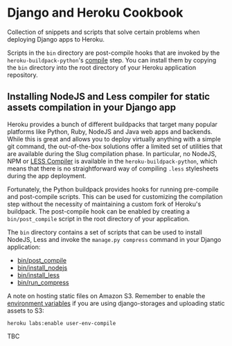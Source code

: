 Django and Heroku Cookbook
==========================

Collection of snippets and scripts that solve certain problems when deploying
Django apps to Heroku.

Scripts in the `bin` directory are post-compile hooks that are invoked by
the `heroku-buildpack-python`'s
[compile](https://github.com/heroku/heroku-buildpack-python/blob/master/bin/compile)
step. You can install them by copying the `bin` directory into the root
directory of your Heroku application repository.

Installing NodeJS and Less compiler for static assets compilation in your Django app
------------------------------------------------------------------------------------

Heroku provides a bunch of different buildpacks that target many popular
platforms like Python, Ruby, NodeJS and Java web apps and backends.
While this is great and allows you to deploy virtually anything with a simple
git command, the out-of-the-box solutions offer a limited set of utilities
that are available during the Slug compilation phase.
In particular, no NodeJS, NPM or [LESS Compiler](http://lesscss.org/)
is available in the `heroku-buildpack-python`, which means that there
is no straightforward way of compiling `.less` stylesheets during
the app deployment.

Fortunately, the Python buildpack provides hooks for running pre-compile
and post-compile scripts. This can be used for customizing the compilation
step without the necessity of maintaining a custom fork of Heroku's buildpack.
The post-compile hook can be enabled by creating a `bin/post_compile` script
in the root directory of your application.

The `bin` directory contains a set of scripts that can be used to install
NodeJS, Less and invoke the `manage.py compress` command in your Django
application:

- [bin/post_compile](https://github.com/nigma/heroku-django-cookbook/bin/post_compile)
- [bin/install_nodejs](https://github.com/nigma/heroku-django-cookbook/bin/install_nodejs)
- [bin/install_less](https://github.com/nigma/heroku-django-cookbook/bin/install_less)
- [bin/run_compress](https://github.com/nigma/heroku-django-cookbook/bin/run_compress)

A note on hosting static files on Amazon S3. Remember to enable the
[environment variables](https://devcenter.heroku.com/articles/django-assets#config-vars-during-build)
if you are using django-storages and uploading static assets to S3:

`heroku labs:enable user-env-compile`


TBC

